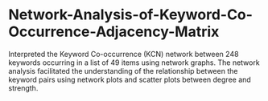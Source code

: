 # Network-Analysis-of-Keyword-Co-Occurrence-Adjacency-Matrix
Interpreted the Keyword Co-occurrence (KCN) network between 248 keywords occurring in a list of 49 items using network graphs. The network analysis facilitated the understanding of the relationship between the keyword pairs using network plots and scatter plots between degree and strength.
